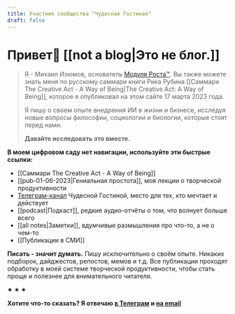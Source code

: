 ```yaml
---
title: Участник сообщества "Чудесная Гостиная"
draft: false
---
```

# Привет👋  [[not a blog|Это не блог.]]

>Я - Михаил Изюмов, основатель [Модуля Роста™](https://kto1.io/). Вы также можете знать меня по русскому саммари книги Рика Рубина [[Саммари The Creative Act - A Way of Being|The Creative Act: A Way of Being]], которое я опубликовал на этом сайте 17 марта 2023 года.
>
>Я пишу о своем опыте внедрения ИИ в жизни и бизнесе, исследуя новые вопросы философии, социологии и биологии, которые стоят перед нами. 
>
>**Давайте исследовать это вместе.**

**В моем цифровом саду нет навигации, используйте эти быстрые ссылки:**
- [[Саммари The Creative Act - A Way of Being]]
- [[pub-01-06-2023|Гениальная простота]], моя лекции о творческой продуктивности
- [Телеграм-канал](https://t.me/izumov) Чудесной Гостиной, место для тех, кто мечтает и действует
- [[podcast|Подкаст]], редкие аудио-отчёты о том, что волнует больше всего
- [[all notes|Заметки]], вдумчивые размышления про что-то, а не о чем-то
- [[Публикации в СМИ]]

**Писать - значит думать.**
Пишу исключительно о своём опыте. Никаких подборок, дайджестов, репостов, мемов и т.д. Все публикации проходят обработку в моей системе творческой продуктивности, чтобы стать проще и полезнее для внимательного читателя.

✷ ✷ ✷

**Хотите что-то сказать? Я отвечаю [в Телеграм](https://t.me/mikhail_izumov) и <a href = "mailto: izumov@thecreativeact.ru">на email </a>**
